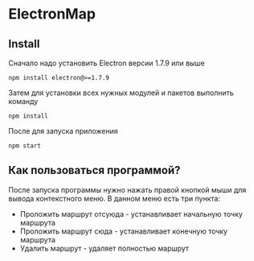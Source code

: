 # ElectronMap

## Install

Сначало надо установить Electron версии 1.7.9 или выше

`npm install electron@>=1.7.9`

Затем для установки всех нужных модулей и пакетов выполнить команду 

`npm install`

После для запуска приложения 

`npm start`

## Как пользоваться программой?

После запуска программы нужно нажать правой кнопкой мыши для вывода контекстного меню.
В данном меню есть три пункта:
*  Проложить маршрут отсуюда - устанавливает начальную точку маршрута
*  Проложить маршрут сюда - устанавливает конечную точку маршрута
*  Удалить маршрут - удаляет полностью маршрут

